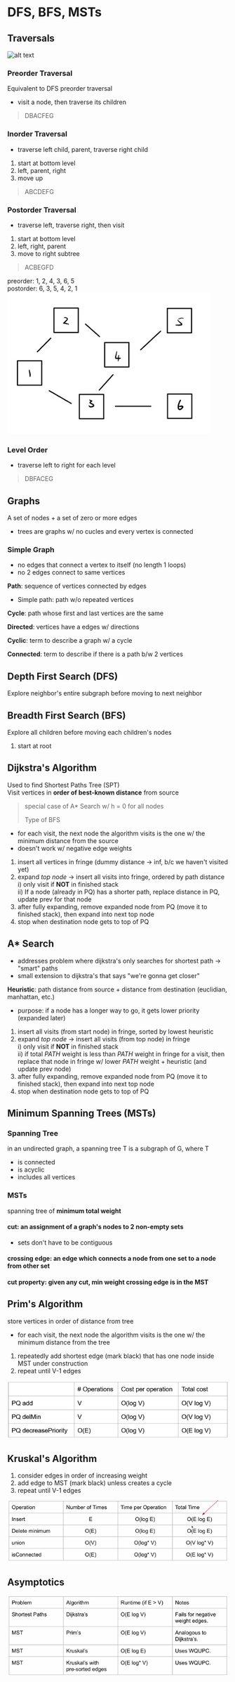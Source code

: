 # DFS, BFS, MSTs

## Traversals

![alt text](/img/Screenshot%202025-03-14%20at%201.22.35 PM.png)

### Preorder Traversal

Equivalent to DFS preorder traversal

- visit a node, then traverse its children

> DBACFEG

### Inorder Traversal

- traverse left child, parent, traverse right child

1. start at bottom level
2. left, parent, right
3. move up

> ABCDEFG

### Postorder Traversal

- traverse left, traverse right, then visit

1. start at bottom level
2. left, right, parent
3. move to right subtree

> ACBEGFD

preorder: 1, 2, 4, 3, 6, 5  
postorder: 6, 3, 5, 4, 2, 1
![alt text](Untitled-1.jpg)

### Level Order

- traverse left to right for each level

> DBFACEG

## Graphs

A set of nodes + a set of zero or more edges

- trees are graphs w/ no cucles and every vertex is connected

### Simple Graph

- no edges that connect a vertex to itself (no length 1 loops)
- no 2 edges connect to same vertices

**Path**: sequence of vertices connected by edges

- Simple path: path w/o repeated vertices

**Cycle**: path whose first and last vertices are the same

**Directed**: vertices have a edges w/ directions

**Cyclic**: term to describe a graph w/ a cycle

**Connected**: term to describe if there is a path b/w 2 vertices

## Depth First Search (DFS)

Explore neighbor's entire subgraph before moving to next neighbor

## Breadth First Search (BFS)

Explore all children before moving each children's nodes

1. start at root

## Dijkstra's Algorithm

Used to find Shortest Paths Tree (SPT)  
Visit vertices in **order of best-known distance** from source

> special case of A\* Search w/ h = 0 for all nodes
>
> Type of BFS

- for each visit, the next node the algorithm visits is the one w/ the minimum distance from the source
- doesn't work w/ negative edge weights

1. insert all vertices in fringe (dummy distance -> inf, b/c we haven't visited yet)
2. expand _top node_ -> insert all visits into fringe, ordered by path distance  
    i) only visit if **NOT** in finished stack  
   ii) If a node (already in PQ) has a shorter path, replace distance in PQ, update prev for that node
3. after fully expanding, remove expanded node from PQ (move it to finished stack), then expand into next top node
4. stop when destination node gets to top of PQ

## A\* Search

- addresses problem where dijkstra's only searches for shortest path -> "smart" paths
- small extension to dijkstra's that says "we're gonna get closer"

**Heuristic**: path distance from source + distance from destination (euclidian, manhattan, etc.)

- purpose: if a node has a longer way to go, it gets lower priority (expanded later)

1. insert all visits (from start node) in fringe, sorted by lowest heuristic
2. expand _top node_ -> insert all visits (from top node) in fringe  
   i) only visit if **NOT** in finished stack  
   ii) if total _PATH_ weight is less than _PATH_ weight in fringe for a visit, then replace that node in fringe w/ lower _PATH_ weight + heuristic (and update prev node)
3. after fully expanding, remove expanded node from PQ (move it to finished stack), then expand into next top node
4. stop when destination node gets to top of PQ

## Minimum Spanning Trees (MSTs)

### Spanning Tree

in an undirected graph, a spanning tree T is a subgraph of G, where T

- is connected
- is acyclic
- includes all vertices

### MSTs

spanning tree of **minimum total weight**

#### cut: an assignment of a graph's nodes to 2 non-empty sets

- sets don't have to be contiguous

#### crossing edge: an edge which connects a node from one set to a node from other set

#### cut property: given any cut, min weight crossing edge is in the MST

## Prim's Algorithm

store vertices in order of distance from tree

- for each visit, the next node the algorithm visits is the one w/ the minimum distance from the tree

1. repeatedly add shortest edge (mark black) that has one node inside MST under construction
2. repeat until V-1 edges

![alt text](image-2.png)

## Kruskal's Algorithm

1. consider edges in order of increasing weight
2. add edge to MST (mark black) unless creates a cycle
3. repeat until V-1 edges

![alt text](image.png)

## Asymptotics

![alt text](image-1.png)
